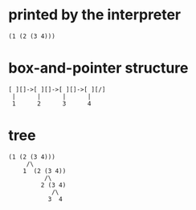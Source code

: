 # printed by the interpreter
```
(1 (2 (3 4)))
```

# box-and-pointer structure
```
[ ][]->[ ][]->[ ][]->[ ][/]
 |      |      |      |
 1      2      3      4
```

# tree
```
(1 (2 (3 4)))
     /\
    1  (2 (3 4))
          /\
         2 (3 4)
            /\
           3  4
```
